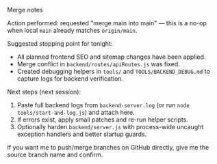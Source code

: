 Merge notes

Action performed: requested "merge main into main" — this is a no-op when local `main` already matches `origin/main`.

Suggested stopping point for tonight:
- All planned frontend SEO and sitemap changes have been applied.
- Merge conflict in `backend/routes/apiRoutes.js` was fixed.
- Created debugging helpers in `tools/` and `TOOLS/BACKEND_DEBUG.md` to capture logs for backend verification.

Next steps (next session):
1. Paste full backend logs from `backend-server.log` (or run `node tools/start-and-log.js`) and attach here.
2. If errors exist, apply small patches and re-run helper scripts.
3. Optionally harden `backend/server.js` with process-wide uncaught exception handlers and better startup guards.

If you want me to push/merge branches on GitHub directly, give me the source branch name and confirm.

